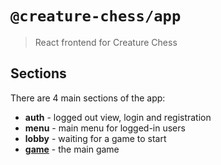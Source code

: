 # `@creature-chess/app`

> React frontend for Creature Chess

## Sections

There are 4 main sections of the app:

- **auth** - logged out view, login and registration
- **menu** - main menu for logged-in users
- **lobby** - waiting for a game to start
- [**game**](./src/game/README.md) - the main game
